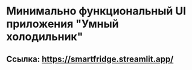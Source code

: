 # Минимально функциональный UI приложения "Умный холодильник"
## Ссылка: https://smartfridge.streamlit.app/
